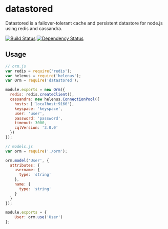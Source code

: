 datastored
==========

Datastored is a failover-tolerant cache and persistent datastore for node.js using redis and cassandra.

[![Build Status](https://travis-ci.org/jsdir/datastored.svg?branch=master)](https://travis-ci.org/jsdir/datastored)
[![Dependency Status](https://david-dm.org/jsdir/datastored.svg)](https://david-dm.org/jsdir/datastored)


Usage
-----

```js
// orm.js
var redis = require('redis');
var helenus = require('helenus');
var Orm = require('datastored');

module.exports = new Orm({
  redis: redis.createClient(),
  cassandra: new helenus.ConnectionPool({
    hosts: ['localhost:9160'],
    keyspace: 'keyspace',
    user: 'user',
    password: 'password',
    timeout: 3000,
    cqlVersion: '3.0.0'
  })
});
```

```js
// models.js
var orm = require('./orm');

orm.model('User', {
  attributes: {
    username: {
      type: 'string'
    },
    name: {
      type: 'string'
    }
  }
});

module.exports = {
    User: orm.use('User')
};
```
